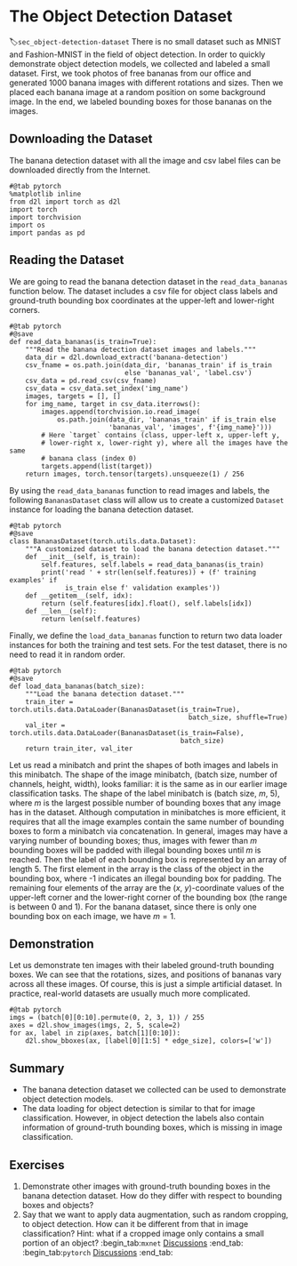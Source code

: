 # The Object Detection Dataset
:label:`sec_object-detection-dataset`
There is no small dataset such as MNIST and Fashion-MNIST in the field of object detection.
In order to quickly demonstrate object detection models,
we collected and labeled a small dataset.
First, we took photos of free bananas from our office
and generated
1000 banana images with different rotations and sizes.
Then we placed each banana image
at a random position on some background image.
In the end, we labeled bounding boxes for those bananas on the images.
## Downloading the Dataset
The banana detection dataset with all the image and
csv label files can be downloaded directly from the Internet.
```{.python .input}
#@tab pytorch
%matplotlib inline
from d2l import torch as d2l
import torch
import torchvision
import os
import pandas as pd
```
## Reading the Dataset
We are going to read the banana detection dataset in the `read_data_bananas`
function below.
The dataset includes a csv file for
object class labels and
ground-truth bounding box coordinates
at the upper-left and lower-right corners.
```{.python .input}
#@tab pytorch
#@save
def read_data_bananas(is_train=True):
    """Read the banana detection dataset images and labels."""
    data_dir = d2l.download_extract('banana-detection')
    csv_fname = os.path.join(data_dir, 'bananas_train' if is_train
                             else 'bananas_val', 'label.csv')
    csv_data = pd.read_csv(csv_fname)
    csv_data = csv_data.set_index('img_name')
    images, targets = [], []
    for img_name, target in csv_data.iterrows():
        images.append(torchvision.io.read_image(
            os.path.join(data_dir, 'bananas_train' if is_train else
                         'bananas_val', 'images', f'{img_name}')))
        # Here `target` contains (class, upper-left x, upper-left y,
        # lower-right x, lower-right y), where all the images have the same
        # banana class (index 0)
        targets.append(list(target))
    return images, torch.tensor(targets).unsqueeze(1) / 256
```
By using the `read_data_bananas` function to read images and labels,
the following `BananasDataset` class
will allow us to create a customized `Dataset` instance
for loading the banana detection dataset.
```{.python .input}
#@tab pytorch
#@save
class BananasDataset(torch.utils.data.Dataset):
    """A customized dataset to load the banana detection dataset."""
    def __init__(self, is_train):
        self.features, self.labels = read_data_bananas(is_train)
        print('read ' + str(len(self.features)) + (f' training examples' if
              is_train else f' validation examples'))
    def __getitem__(self, idx):
        return (self.features[idx].float(), self.labels[idx])
    def __len__(self):
        return len(self.features)
```
Finally, we define
the `load_data_bananas` function to return two
data loader instances for both the training and test sets.
For the test dataset,
there is no need to read it in random order.
```{.python .input}
#@tab pytorch
#@save
def load_data_bananas(batch_size):
    """Load the banana detection dataset."""
    train_iter = torch.utils.data.DataLoader(BananasDataset(is_train=True),
                                             batch_size, shuffle=True)
    val_iter = torch.utils.data.DataLoader(BananasDataset(is_train=False),
                                           batch_size)
    return train_iter, val_iter
```
Let us read a minibatch and print the shapes of 
both images and labels in this minibatch.
The shape of the image minibatch,
(batch size, number of channels, height, width),
looks familiar:
it is the same as in our earlier image classification tasks.
The shape of the label minibatch is
(batch size, $m$, 5),
where $m$ is the largest possible number of bounding boxes
that any image has in the dataset.
Although computation in minibatches is more efficient,
it requires that all the image examples
contain the same number of bounding boxes to form a minibatch via concatenation.
In general,
images may have a varying number of bounding boxes;
thus, 
images with fewer than $m$ bounding boxes
will be padded with illegal bounding boxes
until $m$ is reached.
Then
the label of each bounding box is represented by an array of length 5.
The first element in the array is the class of the object in the bounding box,
where -1 indicates an illegal bounding box for padding.
The remaining four elements of the array are
the ($x$, $y$)-coordinate values
of the upper-left corner and the lower-right corner
of the bounding box (the range is between 0 and 1).
For the banana dataset,
since there is only one bounding box on each image,
we have $m=1$.
## Demonstration
Let us demonstrate ten images with their labeled ground-truth bounding boxes.
We can see that the rotations, sizes, and positions of bananas vary across all these images.
Of course, this is just a simple artificial dataset.
In practice, real-world datasets are usually much more complicated.
```{.python .input}
#@tab pytorch
imgs = (batch[0][0:10].permute(0, 2, 3, 1)) / 255
axes = d2l.show_images(imgs, 2, 5, scale=2)
for ax, label in zip(axes, batch[1][0:10]):
    d2l.show_bboxes(ax, [label[0][1:5] * edge_size], colors=['w'])
```
## Summary
* The banana detection dataset we collected can be used to demonstrate object detection models.
* The data loading for object detection is similar to that for image classification. However, in object detection the labels also contain information of ground-truth bounding boxes, which is missing in image classification.
## Exercises
1. Demonstrate other images with ground-truth bounding boxes in the banana detection dataset. How do they differ with respect to bounding boxes and objects?
1. Say that we want to apply data augmentation, such as random cropping, to object detection. How can it be different from that in image classification? Hint: what if a cropped image only contains a small portion of an object?
:begin_tab:`mxnet`
[Discussions](https://discuss.d2l.ai/t/372)
:end_tab:
:begin_tab:`pytorch`
[Discussions](https://discuss.d2l.ai/t/1608)
:end_tab:
